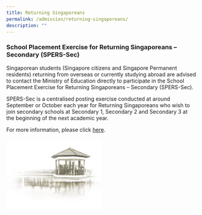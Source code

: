 ```yaml
---
title: Returning Singaporeans
permalink: /admission/returning-singaporeans/
description: ""
---
```

### School Placement Exercise for Returning Singaporeans – Secondary (SPERS-Sec)

Singaporean students (Singapore citizens and Singapore Permanent residents) returning from overseas or currently studying abroad are advised to contact the Ministry of Education directly to participate in the School Placement Exercise for Returning Singaporeans – Secondary (SPERS-Sec).

SPERS-Sec is a centralised posting exercise conducted at around September or October each year for Returning Singaporeans who wish to join secondary schools at Secondary 1, Secondary 2 and Secondary 3 at the beginning of the next academic year.

For more information, please click [here](https://www.moe.gov.sg/returning-singaporeans/secondary).

<img src="/images/pavilion.png" 
     style="width:50%">